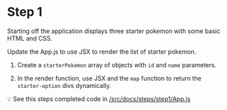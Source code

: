 # Step 1

Starting off the application displays three starter pokemon with some basic HTML and CSS.

Update the App.js to use JSX to render the list of starter pokemon.

1. Create a `starterPokemon` array of objects with `id` and `name` parameters.

2. In the render function, use JSX and the `map` function to return the `starter-option` divs dynamically.

:bulb: See this steps completed code in [/src/docs/steps/step1/App.js](https://github.com/efloden/react-redux-pokeapi/blob/main/src/steps/step1/App.js)